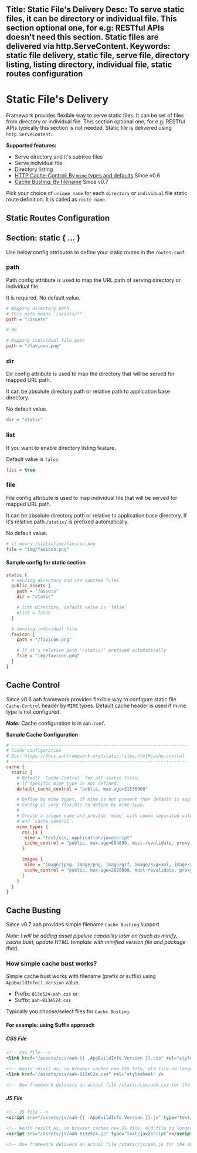 Title: Static File's Delivery
Desc: To serve static files, it can be directory or individual file. This section optional one, for e.g: RESTful APIs doesn't need this section. Static files are delivered via http.ServeContent.
Keywords: static file delivery, static file, serve file, directory listing, listing directory, individual file, static routes configuration
---
# Static File's Delivery

Framework provides flexible way to serve static files. It can be set of files from directory or individual file. This section optional one, for e.g: RESTful APIs typically this section is not needed. Static file is delivered using `http.ServeContent`.

**Supported features:**

  * Serve directory and it's subtree files
  * Serve individual file
  * Directory listing
  * [HTTP Cache-Control: By `mime` types and defaults](#cache-control) <span class="badge lb-xs">Since v0.6</span>
  * [Cache Busting: By filename](#cache-busting) <span class="badge lb-xs">Since v0.7</span>

Pick your choice of `unique name` for each `directory` or `individual` file static route definition. It is called as `route name`.

## Static Routes Configuration

## Section: static { ... }

Use below config attributes to define your static routes in the `routes.conf`.

### path
Path config attribute is used to map the URL path of serving directory or individual file.

It is required, No default value.
```cfg
# Mapping directory path
# This path means `/assets/**`
path = "/assets"

# OR

# Mapping individual file path
path = "/favicon.png"
```

### dir
Dir config attribute is used to map the directory that will be served for mapped URL path.

It can be absolute directory path or relative path to application base directory.

No default value.
```cfg
dir = "static"
```

### list
If you want to enable directory listing feature.

Default value is `false`.
```cfg
list = true
```

### file
File config attribute is used to map individual file that will be served for mapped URL path.

It can be absolute directory path or relative to application base directory. If it's relative path `/static/` is prefixed automatically.

No default value.
```cfg
# it means /static/img/favicon.png
file = "img/favicon.png"
```

#### Sample config for static section
```cfg
static {
  # serving directory and its subtree files
  public_assets {
    path = "/assets"
    dir = "static"

    # list directory, default value is 'false'
    #list = false
  }

  # serving individual file
  favicon {
    path = "/favicon.png"

    # If it's relative path '/static/' prefixed automatically
    file = "img/favicon.png"
  }
}
```

## Cache Control

<span class="badge lb-sm">Since v0.6</span> aah framework provides flexible way to configure static file `Cache-Control` header by `MIME` types. Default cache header is used if mime type is not configured.

_**Note:**_ Cache configuration is in `aah.conf`.

**Sample Cache Configuration**

```ini
# -------------------------------------------------------------------
# Cache configuration
# Doc: https://docs.aahframework.org/static-files.html#cache-control
# -------------------------------------------------------------------
cache {
  static {
    # Default `Cache-Control` for all static files,
    # if specific mime type is not defined.
    default_cache_control = "public, max-age=31536000"

    # Define by mime types, if mime is not present then default is applied.
    # Config is very flexible to define by mime type.
    #
    # Create a unique name and provide `mime` with comma separated value
    # and `cache_control`.
    mime_types {
      css_js {
       mime = "text/css, application/javascript"
       cache_control = "public, max-age=604800, must-revalidate, proxy-revalidate"
      }

      images {
       mime = "image/jpeg, image/png, image/gif, image/svg+xml, image/x-icon"
       cache_control = "public, max-age=2628000, must-revalidate, proxy-revalidate"
      }
    }
  }
}
```

## Cache Busting

<span class="badge lb-sm">Since v0.7</span> aah provides simple filename `Cache Busting` support.

_Note: I will be adding asset pipeline capability later on (such as minify, cache bust, update HTML template with minified version file and package that)._

### How simple cache bust works?

Simple cache bust works with filename (prefix or suffix) using `AppBuildInfo().Version` value.

* Prefix: `813e524-aah.css` or
* Suffix: `aah-813e524.css`

Typically you choose/select files for `Cache Busting`.

#### For example: using Suffix approach

##### CSS File
```html
<!-- CSS file -->
<link href="/assets/css/aah-{{ .AppBuildInfo.Version }}.css" rel="stylesheet" />

<!-- Would result as, so browser caches new CSS file, old file no longer used. -->
<link href="/assets/css/aah-813e524.css" rel="stylesheet" />

<!-- Now framework delivers an actual file /static/css/aah.css for the above request -->
```

##### JS File
```html
<!-- JS file -->
<script src="/assets/js/aah-{{ .AppBuildInfo.Version }}.js" type="text/javascript"></script>

<!-- Would result as, so browser caches new JS file, old file no longer used. -->
<script src="/assets/js/aah-813e524.js" type="text/javascript"></script>

<!-- Now framework delivers an actual file /static/js/aah.js for the above request -->
```
